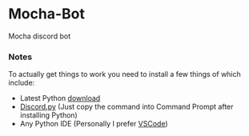 # Mocha-Bot
Mocha discord bot

### Notes
To actually get things to work you need to install a few things of which include:
* Latest Python [download ](https://www.python.org/downloads/ "Python downloads page") 
* [Discord.py](https://discordpy.readthedocs.io/en/latest/intro.html/ "Discord API documentation") (Just copy the command into Command Prompt after installing Python)
* Any Python IDE (Personally I prefer [VSCode](https://code.visualstudio.com/download/ "VSCode download page"))
